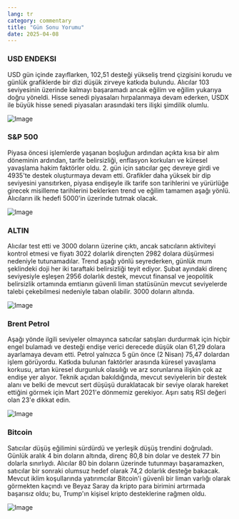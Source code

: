 ```yaml
---
lang: tr
category: commentary
title: "Gün Sonu Yorumu"
date: 2025-04-08
---
```


### USD ENDEKSI

USD gün içinde zayıflarken, 102,51 desteği yükseliş trend çizgisini korudu ve günlük grafiklerde bir dizi düşük zirveye katkıda bulundu. Alıcılar 103 seviyesinin üzerinde kalmayı başaramadı ancak eğilim ve eğilim yukarıya doğru yöneldi. Hisse senedi piyasaları hırpalanmaya devam ederken, USDX ile büyük hisse senedi piyasaları arasındaki ters ilişki şimdilik olumlu.

![Image](https://markleighedu.github.io/img/Apr-2025/08-Apr-2025/usdindex.jpg)

### S&P 500

Piyasa öncesi işlemlerde yaşanan boşluğun ardından açıkta kısa bir alım döneminin ardından, tarife belirsizliği, enflasyon korkuları ve küresel yavaşlama hakim faktörler oldu.  2. gün için satıcılar geç devreye girdi ve 4935'te destek oluşturmaya devam etti. Grafikler daha yüksek bir dip seviyesini yansıtırken, piyasa endişeyle ilk tarife son tarihlerini ve yürürlüğe girecek misilleme tarihlerini beklerken trend ve eğilim tamamen aşağı yönlü. Alıcıların ilk hedefi 5000'in üzerinde tutmak olacak.

![Image](https://markleighedu.github.io/img/Apr-2025/08-Apr-2025/sp500.jpg)

### ALTIN

Alıcılar test etti ve 3000 doların üzerine çıktı, ancak satıcıların aktiviteyi kontrol etmesi ve fiyatı 3022 dolarlık dirençten 2982 dolara düşürmesi nedeniyle tutunamadılar. Trend aşağı yönlü seyrederken, günlük mum şeklindeki doji her iki taraftaki belirsizliği teyit ediyor. Şubat ayındaki direnç seviyesiyle eşleşen 2956 dolarlık destek, mevcut finansal ve jeopolitik belirsizlik ortamında emtianın güvenli liman statüsünün mevcut seviyelerde talebi çekebilmesi nedeniyle taban olabilir. 3000 doların altında. 

![Image](https://markleighedu.github.io/img/Apr-2025/08-Apr-2025/gold.jpg)

### Brent Petrol

Aşağı yönde ilgili seviyeler olmayınca satıcılar satışları durdurmak için hiçbir engel bulamadı ve desteği endişe verici derecede düşük olan 61,29 dolara ayarlamaya devam etti. Petrol yalnızca 5 gün önce (2 Nisan) 75,47 dolardan işlem görüyordu. Katkıda bulunan faktörler arasında küresel yavaşlama korkusu, artan küresel durgunluk olasılığı ve arz sorunlarına ilişkin çok az endişe yer alıyor. Teknik açıdan bakıldığında, mevcut seviyelerin bir destek alanı ve belki de mevcut sert düşüşü duraklatacak bir seviye olarak hareket ettiğini görmek için Mart 2021'e dönmemiz gerekiyor. Aşırı satış RSI değeri olan 23'e dikkat edin.

![Image](https://markleighedu.github.io/img/Apr-2025/08-Apr-2025/brentoil.jpg)

### Bitcoin

Satıcılar düşüş eğilimini sürdürdü ve yerleşik düşüş trendini doğruladı. Günlük aralık 4 bin doların altında, direnç 80,8 bin dolar ve destek 77 bin dolarla sınırlıydı. Alıcılar 80 bin doların üzerinde tutunmayı başaramazken, satıcılar bir sonraki olumsuz hedef olarak 74,2 dolarlık desteğe bakacak. Mevcut iklim koşullarında yatırımcılar Bitcoin'i güvenli bir liman varlığı olarak görmekten kaçındı ve Beyaz Saray da kripto para birimini artırmada başarısız oldu; bu, Trump'ın kişisel kripto desteklerine rağmen oldu. 

![Image](https://markleighedu.github.io/img/Apr-2025/08-Apr-2025/bitcoin.jpg)

